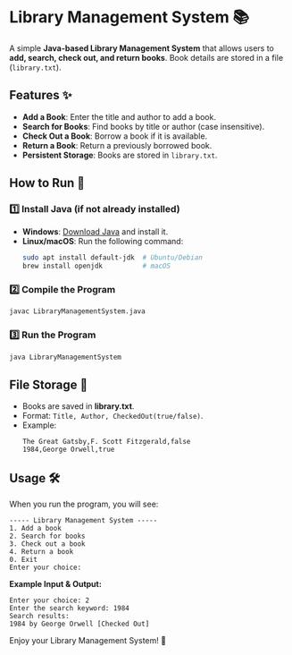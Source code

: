 # Library Management System 📚

A simple **Java-based Library Management System** that allows users to **add, search, check out, and return books**. Book details are stored in a file (`library.txt`).

## Features ✨
- **Add a Book**: Enter the title and author to add a book.
- **Search for Books**: Find books by title or author (case insensitive).
- **Check Out a Book**: Borrow a book if it is available.
- **Return a Book**: Return a previously borrowed book.
- **Persistent Storage**: Books are stored in `library.txt`.

## How to Run 🚀
### 1️⃣ Install Java (if not already installed)
- **Windows**: [Download Java](https://www.oracle.com/java/technologies/javase-jdk17-downloads.html) and install it.
- **Linux/macOS**: Run the following command:
  ```sh
  sudo apt install default-jdk  # Ubuntu/Debian
  brew install openjdk          # macOS
  ```

### 2️⃣ Compile the Program
```sh
javac LibraryManagementSystem.java
```

### 3️⃣ Run the Program
```sh
java LibraryManagementSystem
```

## File Storage 📂
- Books are saved in **library.txt**.
- Format: `Title, Author, CheckedOut(true/false)`.
- Example:
  ```
  The Great Gatsby,F. Scott Fitzgerald,false
  1984,George Orwell,true
  ```

## Usage 🛠️
When you run the program, you will see:
```
----- Library Management System -----
1. Add a book
2. Search for books
3. Check out a book
4. Return a book
0. Exit
Enter your choice:
```
**Example Input & Output:**
```
Enter your choice: 2
Enter the search keyword: 1984
Search results:
1984 by George Orwell [Checked Out]
```



Enjoy your Library Management System! 🎉

